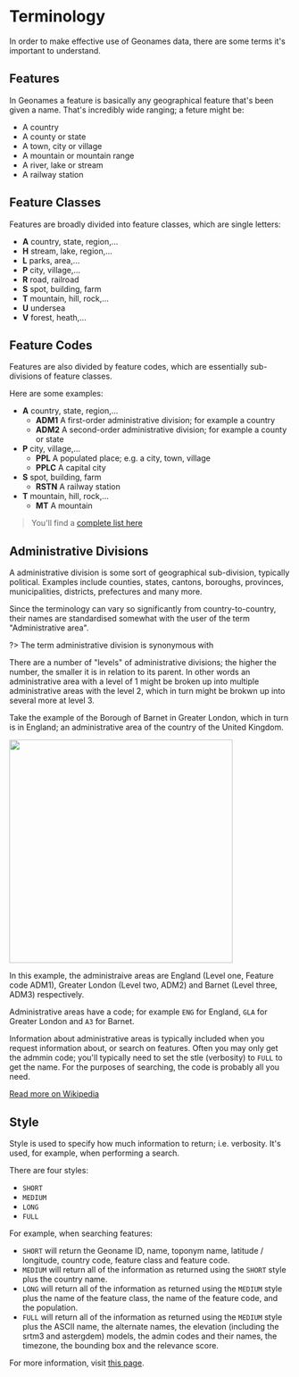 # Terminology

In order to make effective use of Geonames data, there are some terms it's important to understand.

## Features

In Geonames a feature is basically any geographical feature that's been given a name. That's incredibly wide ranging; a feture might be:

* A country
* A county or state
* A town, city or village
* A mountain or mountain range
* A river, lake or stream
* A railway station

## Feature Classes

Features are broadly divided into feature classes, which are single letters:

* **A** country, state, region,...
* **H** stream, lake, region,...
* **L** parks, area,...
* **P** city, village,...
* **R** road, railroad
* **S** spot, building, farm
* **T** mountain, hill, rock,...
* **U** undersea
* **V** forest, heath,...

## Feature Codes

Features are also divided by feature codes, which are essentially sub-divisions of feature classes.

Here are some examples:

* **A** country, state, region,...
    * **ADM1** A first-order administrative division; for example a country
    * **ADM2** A second-order administrative division; for example a county or state
* **P** city, village,...
    * **PPL** A populated place; e.g. a city, town, village
    * **PPLC** A capital city
* **S** spot, building, farm
    * **RSTN** A railway station
* **T** mountain, hill, rock,...
    * **MT** A mountain
    
    
> You'll find a [complete list here](http://www.geonames.org/export/codes.html)

## Administrative Divisions

A administrative division is some sort of geographical sub-division, typically political. Examples include counties, states, cantons, boroughs, provinces, municipalities, districts, prefectures and many more. 

Since the terminology can vary so significantly from country-to-country, their names are standardised somewhat with the user of the term "Administrative area".

?> The term administrative division is synonymous with  

There are a number of "levels" of administrative divisions; the higher the number, the smaller it is in relation to its parent. In other words an administrative area with a level of 1 might be broken up into multiple administrative areas with the level 2, which in turn might be brokwn up into several more at level 3.
 
Take the example of the Borough of Barnet in Greater London, which in turn is in England; an administrative area of the country of the United Kingdom.

<img src="/_media/barnet-hierarchy-2.svg" width="400">

In this example, the administraive areas are England (Level one, Feature code ADM1), Greater London (Level two, ADM2) and Barnet (Level three, ADM3) respectively. 
 
Administrative areas have a code; for example `ENG` for England, `GLA` for Greater London and `A3` for Barnet. 
 
Information about administrative areas is typically included when you request information about, or search on features. Often you may only get the admmin code; you'll typically need to set the stle (verbosity) to `FULL` to get the name. For the purposes of searching, the code is probably all you need. 

[Read more on Wikipedia](https://en.wikipedia.org/wiki/Administrative_division)

## Style

Style is used to specify how much information to return; i.e. verbosity. It's used, for example, when performing a search.

There are four styles:

* `SHORT`
* `MEDIUM`
* `LONG`
* `FULL`

For example, when searching features:

* `SHORT` will return the Geoname ID, name, toponym name, latitude / longitude, country code, feature class and feature code.
* `MEDIUM` will return all of the information as returned using the `SHORT` style plus the country name.
* `LONG` will return all of the information as returned using the `MEDIUM` style plus the name of the feature class, the name of the feature code, and the population.
* `FULL` will return all of the information as returned using the `MEDIUM` style plus the ASCII name, the alternate names, the elevation (including the srtm3 and astergdem) models, the admin codes and their names, the timezone, the bounding box and the relevance score. 


For more information, visit [this page](/styles).